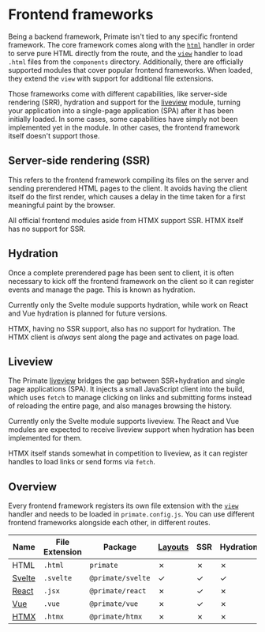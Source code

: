 # Frontend frameworks

Being a backend framework, Primate isn't tied to any specific frontend
framework. The core framework comes along with the [`html`][html] handler in
order to serve pure HTML directly from the route, and the [`view`][view]
handler to load `.html` files from the `components` directory. Additionally,
there are officially supported modules that cover popular frontend frameworks.
When loaded, they extend the `view` with support for additional file extensions.

Those frameworks come with different capabilities, like server-side rendering
(SRR), hydration and support for the [liveview](liveview) module, turning your 
application into a single-page application (SPA) after it has been initially
loaded. In some cases, some capabilities have simply not been implemented yet
in the module. In other cases, the frontend framework itself doesn't support
those.

## Server-side rendering (SSR)

This refers to the frontend framework compiling its files on the server and
sending prerendered HTML pages to the client. It avoids having the client
itself do the first render, which causes a delay in the time taken for a first
meaningful paint by the browser.

All official frontend modules aside from HTMX support SSR. HTMX itself has no
support for SSR.

## Hydration

Once a complete prerendered page has been sent to client, it is often necessary
to kick off the frontend framework on the client so it can register events and
manage the page. This is known as hydration.

Currently only the Svelte module supports hydration, while work on React and
Vue hydration is planned for future versions.

HTMX, having no SSR support, also has no support for hydration. The HTMX client
is *always* sent along the page and activates on page load.

## Liveview

The Primate [liveview](/modules/liveview) bridges the gap between SSR+hydration
and single page applications (SPA). It injects a small JavaScript client into 
the build, which uses `fetch` to manage clicking on links and submitting forms
instead of reloading the entire page, and also manages browsing the history.

Currently only the Svelte module supports liveview. The React and Vue modules
are expected to receive liveview support when hydration has been implemented
for them.

HTMX itself stands somewhat in competition to liveview, as it can register
handles to load links or send forms via `fetch`.

## Overview

Every frontend framework registers its own file extension with the
[`view`][view] handler and needs to be loaded in `primate.config.js`. You can
use different frontend frameworks alongside each other, in different routes.

|Name    |File Extension|Package          |[Layouts]|SSR|Hydration|[Liveview]|
|--------|--------------|-----------------|---------|---|---------|----------|
|HTML    |`.html`       |`primate`        |✗        |✗  |✗        |✗         |
|[Svelte]|`.svelte`     |`@primate/svelte`|✓        |✓  |✓        |✓         |
|[React] |`.jsx`        |`@primate/react` |✗        |✓  |✗        |✗         |
|[Vue]   |`.vue`        |`@primate/vue`   |✗        |✓  |✗        |✗         |
|[HTMX]  |`.htmx`       |`@primate/htmx`  |✗        |✗  |✗        |✗         |

[html]: /guide/responses#html
[view]: /guide/responses#view
[Svelte]: /modules/svelte
[React]: /modules/react
[Vue]: /modules/vue
[HTMX]: /modules/htmx
[Layouts]: /guide/layouts
[Liveview]: /modules/liveview
